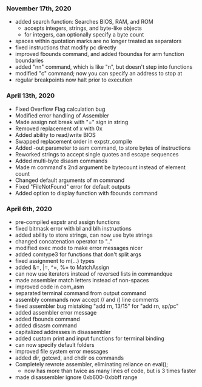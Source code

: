 ### November 17th, 2020
- added search function: Searches BIOS, RAM, and ROM
  - accepts integers, strings, and byte-like objects
  - for integers, can optionally specify a byte count
- spaces within quotation marks are no longer treated as separators
- fixed instructions that modify pc directly
- improved fbounds command, and added fboundsa for arm function boundaries
- added "nn" command, which is like "n", but doesn't step into functions
- modified "c" command; now you can specify an address to stop at
- regular breakpoints now halt prior to execution


### April 13th, 2020

- Fixed Overflow Flag calculation bug
- Modified error handling of Assembler
- Made assign not break with "=" sign in string
- Removed replacement of x with 0x
- Added ability to read/write BIOS
- Swapped replacement order in expstr_compile
- Added -out parameter to asm command, to store bytes of instructions
- Reworked strings to accept single quotes and escape sequences
- Added multi-byte disasm commands
- Made m command's 2nd argument be bytecount instead of element count
- Changed default arguments of m command
- Fixed "FileNotFound" error for default outputs
- Added option to display function with fbounds command


### April 6th, 2020

- pre-compiled expstr and assign functions
- fixed bitmask error with bl and blh instructions
- added ability to store strings, can now use byte strings
- changed concatenation operator to ".."
- modified exec mode to make error messages nicer
- added comtype3 for functions that don't split args
- fixed assignment to m(...) types
- added &=, |=, ^=, %= to MatchAssign
- can now use iterators instead of reversed lists in commandque
- made assembler match letters instead of non-spaces
- improved code in com_asm
- separated terminal command from output command
- assembly commands now accept // and () line comments
- fixed assembler bug mistaking "add rn, 13/15" for "add rn, sp/pc"
- added assembler error message
- added fbounds command
- added disasm command
- capitalized addresses in disassembler
- added custom print and input functions for terminal binding
- can now specify default folders
- improved file system error messages
- added dir, getcwd, and chdir os commands
- Completely rewrote assembler, eliminating reliance on eval();
  - now has more than twice as many lines of code, but is 3 times faster
- made disassembler ignore 0xb600-0xbbff range
